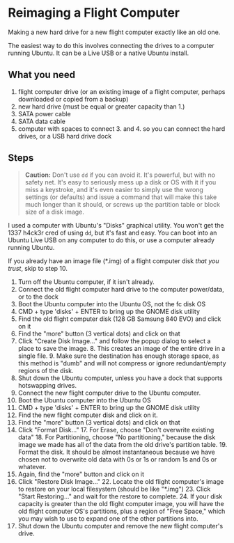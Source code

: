 # Reimaging a Flight Computer

Making a new hard drive for a new flight computer exactly like an old one.

The easiest way to do this involves connecting the drives to a computer running Ubuntu. It can be a Live USB or a native Ubuntu install.

## What you need

1. flight computer drive (or an existing image of a flight computer, perhaps downloaded or copied from a backup)
2. new hard drive (must be equal or greater capacity than 1.)
3. SATA power cable
4. SATA data cable
5. computer with spaces to connect 3. and 4. so you can connect the hard drives, or a USB hard drive dock

## Steps

> **Caution:** Don't use `dd` if you can avoid it. It's powerful, but with no safety net. It's easy to seriously mess up a disk or OS with it if you miss a keystroke, and it's even easier to simply use the wrong settings (or defaults) and issue a command that will make this take much longer than it should, or screws up the partition table or block size of a disk image.

I used a computer with Ubuntu's "Disks" graphical utility. You won't get the 1337 h4ck3r cred of using `dd`, but it's fast and easy. You can boot into an Ubuntu Live USB on any computer to do this, or use a computer already running Ubuntu.

If you already have an image file (\*.img) of a flight computer disk _that you trust_, skip to step 10.

1. Turn off the Ubuntu computer, if it isn't already. 
2. Connect the old flight computer hard drive to the computer power/data, or to the dock
3. Boot the Ubuntu computer into the Ubuntu OS, not the fc disk OS
4. CMD + type 'disks' + ENTER to bring up the GNOME disk utility
5. Find the old flight computer disk (128 GB Samsung 840 EVO) and click on it
6. Find the "more" button (3 vertical dots) and click on that 
7. Click "Create Disk Image..." and follow the popup dialog to select a place to save the image. 
    8. This creates an image of the entire drive in a single file. 
    9. Make sure the destination has enough storage space, as this method is "dumb" and will not compress or ignore redundant/empty regions of the disk.
10. Shut down the Ubuntu computer, unless you have a dock that supports hotswapping drives.
11. Connect the new flight computer drive to the Ubuntu computer.
12. Boot the Ubuntu computer into the Ubuntu OS
13. CMD + type 'disks' + ENTER to bring up the GNOME disk utility
14. Find the new flight computer disk and click on it.
15. Find the "more" button (3 vertical dots) and click on that 
16. Click "Format Disk..."
    17. For Erase, choose "Don't overwrite existing data"
    18. For Partitioning, choose "No partitioning," because the disk image we made has all of the data from the old drive's partition table.
    19. Format the disk. It should be almost instantaneous because we have chosen not to overwrite old data with 0s or 1s or random 1s and 0s or whatever.
20. Again, find the "more" button and click on it
21. Click "Restore Disk Image..."
    22. Locate the old flight computer's image to restore on your local filesystem (should be like "\*.img")
    23. Click "Start Restoring..." and wait for the restore to complete.
    24. If your disk capacity is greater than the old flight computer image, you will have the old flight computer OS's partitions, plus a region of "Free Space," which you may wish to use to expand one of the other partitions into.
25. Shut down the Ubuntu computer and remove the new flight computer's drive.
